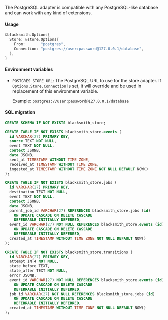 The PostgreSQL adapter is compatible with any PostgreSQL-like database and can
work with any kind of extensions.

#### Usage

```go
&blacksmith.Options{
  Store: &store.Options{
    From:       "postgres",
    Connection: "postgres://user:password@127.0.0.1/database",
  },
}
```

#### Environment variables

- `POSTGRES_STORE_URL`: The PostgreSQL URL to use for the store adapter. If
  `Options.Store.Connection` is set, it will override and be used in replacement
  of this environment variable.

  Example: `postgres://user:password@127.0.0.1/database`

#### SQL migration

```sql
CREATE SCHEMA IF NOT EXISTS blacksmith_store;

CREATE TABLE IF NOT EXISTS blacksmith_store.events (
  id VARCHAR(27) PRIMARY KEY,
  source TEXT NOT NULL,
  event TEXT NOT NULL,
  context JSONB,
  data JSONB,
  sent_at TIMESTAMP WITHOUT TIME ZONE,
  received_at TIMESTAMP WITHOUT TIME ZONE,
  ingested_at TIMESTAMP WITHOUT TIME ZONE NOT NULL DEFAULT NOW()
);

CREATE TABLE IF NOT EXISTS blacksmith_store.jobs (
  id VARCHAR(27) PRIMARY KEY,
  destination TEXT NOT NULL,
  event TEXT NOT NULL,
  context JSONB,
  data JSONB,
  parent_job_id VARCHAR(27) REFERENCES blacksmith_store.jobs (id)
    ON UPDATE CASCADE ON DELETE CASCADE
    DEFERRABLE INITIALLY DEFERRED,
  event_id VARCHAR(27) NOT NULL REFERENCES blacksmith_store.events (id)
    ON UPDATE CASCADE ON DELETE CASCADE
    DEFERRABLE INITIALLY DEFERRED,
  created_at TIMESTAMP WITHOUT TIME ZONE NOT NULL DEFAULT NOW()
);

CREATE TABLE IF NOT EXISTS blacksmith_store.transitions (
  id VARCHAR(27) PRIMARY KEY,
  attempt INT4 NOT NULL,
  state_before TEXT,
  state_after TEXT NOT NULL,
  error JSONB,
  event_id VARCHAR(27) NOT NULL REFERENCES blacksmith_store.events (id)
    ON UPDATE CASCADE ON DELETE CASCADE
    DEFERRABLE INITIALLY DEFERRED,
  job_id VARCHAR(27) NOT NULL REFERENCES blacksmith_store.jobs (id)
    ON UPDATE CASCADE ON DELETE CASCADE
    DEFERRABLE INITIALLY DEFERRED,
  created_at TIMESTAMP WITHOUT TIME ZONE NOT NULL DEFAULT NOW()
);
```
